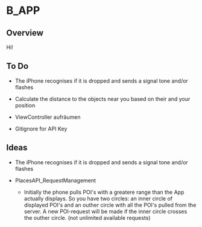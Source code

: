 # B_APP

## Overview

Hi!

## To Do

- The iPhone recognises if it is dropped and sends a signal tone and/or flashes

- Calculate the distance to the objects near you based on their and your position

- ViewController aufräumen

- Gitignore for API Key

## Ideas

- The iPhone recognises if it is dropped and sends a signal tone and/or flashes

- PlacesAPI_RequestManagement
  - Initially the phone pulls POI's with a greatere range than the App actually displays. 
  So you have two circles: an inner circle of displayed POI's and an outher circle with all the POI's pulled from the server.
  A new POI-request will be made if the inner circle crosses the outher circle. (not unlimited available requests)
